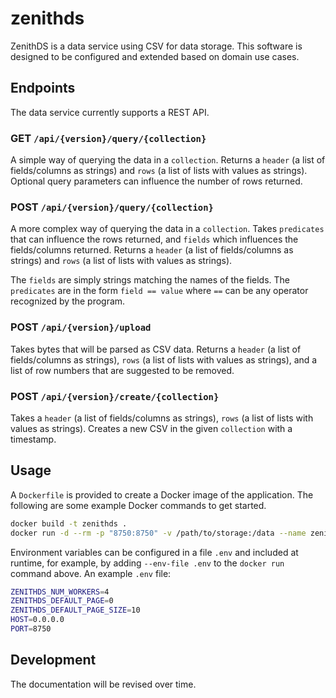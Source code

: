 # zenithds

ZenithDS is a data service using CSV for data storage. This software is designed to be configured and extended based on domain use cases.

## Endpoints

The data service currently supports a REST API.

### GET `/api/{version}/query/{collection}`

A simple way of querying the data in a `collection`. Returns a `header` (a list of fields/columns as strings) and `rows` (a list of lists with values as strings). Optional query parameters can influence the number of rows returned.

### POST `/api/{version}/query/{collection}`
  
A more complex way of querying the data in a `collection`. Takes `predicates` that can influence the rows returned, and `fields` which influences the fields/columns returned. Returns a `header` (a list of fields/columns as strings) and `rows` (a list of lists with values as strings).

The `fields` are simply strings matching the names of the fields. The `predicates` are in the form `field == value` where `==` can be any operator recognized by the program.

### POST `/api/{version}/upload`
  
Takes bytes that will be parsed as CSV data. Returns a `header` (a list of fields/columns as strings), `rows` (a list of lists with values as strings), and a list of row numbers that are suggested to be removed.

### POST `/api/{version}/create/{collection}`

Takes a `header` (a list of fields/columns as strings), `rows` (a list of lists with values as strings). Creates a new CSV in the given `collection` with a timestamp.

## Usage

A `Dockerfile` is provided to create a Docker image of the application. The following are some example Docker commands to get started.

```sh
docker build -t zenithds .
docker run -d --rm -p "8750:8750" -v /path/to/storage:/data --name zenithds1 zenithds
```

Environment variables can be configured in a file `.env` and included at runtime, for example, by adding `--env-file .env` to the `docker run` command above. An example `.env` file:

```sh
ZENITHDS_NUM_WORKERS=4
ZENITHDS_DEFAULT_PAGE=0
ZENITHDS_DEFAULT_PAGE_SIZE=10
HOST=0.0.0.0
PORT=8750
```

## Development

The documentation will be revised over time.
